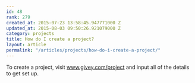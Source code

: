 ```yaml
---
id: 48
rank: 279
created_at: 2015-07-23 13:58:45.947771000 Z
updated_at: 2015-08-03 09:50:26.921079000 Z
category: projects
title: How do I create a project?
layout: article
permalink: "/articles/projects/how-do-i-create-a-project/"
---
```

To create a project, visit <a href="https://www.givey.com/project">www.givey.com/project</a> and input all of the details to get set up.